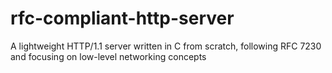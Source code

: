 # rfc-compliant-http-server
A lightweight HTTP/1.1 server written in C from scratch, following RFC 7230 and focusing on low-level networking concepts
